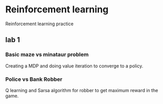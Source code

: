 # Reinforcement learning
Reinforcement learning practice

## lab 1
### Basic maze vs minataur problem
Creating a MDP and doing value iteration to converge to a policy.

### Police vs Bank Robber
Q learning and Sarsa algorithm for robber to get maximum reward in the game.
